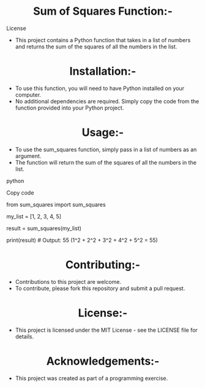 

<h1 align="center">Sum of Squares Function:-</h1>

License

- This project contains a Python function that takes in a list of numbers and returns the sum of the squares of all the numbers in the list.

<h1 align="center">Installation:-</h1>

- To use this function, you will need to have Python installed on your computer.
- No additional dependencies are required. Simply copy the code from the function provided into your Python project.

<h1 align="center">Usage:-</h1>

- To use the sum_squares function, simply pass in a list of numbers as an argument. 
- The function will return the sum of the squares of all the numbers in the list.

python

Copy code

from sum_squares import sum_squares

my_list = [1, 2, 3, 4, 5]

result = sum_squares(my_list)

print(result)  # Output: 55 (1^2 + 2^2 + 3^2 + 4^2 + 5^2 = 55)

<h1 align="center">Contributing:-</h1>

- Contributions to this project are welcome.
-  To contribute, please fork this repository and submit a pull request.

<h1 align="center">License:-</h1>

- This project is licensed under the MIT License - see the LICENSE file for details.

<h1 align="center">Acknowledgements:-</h1>

- This project was created as part of a programming exercise.
